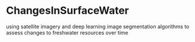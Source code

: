 # ChangesInSurfaceWater
using satellite imagery and deep learning image segmentation algorithms to assess changes to freshwater resources over time
